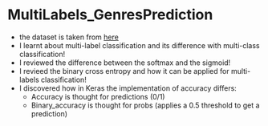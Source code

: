 # MultiLabels_GenresPrediction

- the dataset is taken from [here](https://www.kaggle.com/datasets/raman77768/movie-classifier)
- I learnt about multi-label classification and its difference with multi-class classification!
- I reviewed the difference between the softmax and the sigmoid!
- I revieed the binary cross entropy and how it can be applied for multi-labels classification!
- I discovered how in Keras the implementation of accuracy differs:
    - Accuracy is thought for predictions (0/1)
    - Binary_accuracy is thought for probs (applies a 0.5 threshold to get a prediction)
